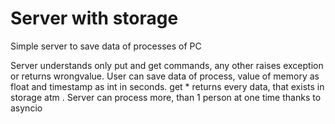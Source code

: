 # Server with storage
 Simple server to save data of processes of PC

Server understands only put and get commands, any other raises exception or returns wrongvalue.
User can save data of process, value of memory as float and timestamp as int in seconds.
get * returns every data, that exists in storage atm .
Server can process more, than 1 person at one time thanks to asyncio
